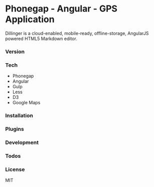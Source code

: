 # Phonegap - Angular - GPS Application

Dillinger is a cloud-enabled, mobile-ready, offline-storage, AngularJS powered HTML5 Markdown editor.

### Version

### Tech

* Phonegap
* Angular
* Gulp
* Less
* D3
* Google Maps

### Installation

### Plugins

### Development

### Todos

### License
MIT
